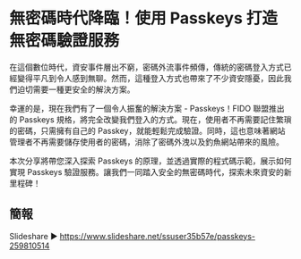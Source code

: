 # 無密碼時代降臨！使用 Passkeys 打造無密碼驗證服務

在這個數位時代，資安事件層出不窮，密碼外流事件頻傳，傳統的密碼登入方式已經變得平凡到令人感到無聊。然而，這種登入方式也帶來了不少資安隱憂，因此我們迫切需要一種更安全的解決方案。

幸運的是，現在我們有了一個令人振奮的解決方案 - Passkeys！FIDO 聯盟推出的 Passkeys 規格，將完全改變我們登入的方式。現在，使用者不再需要記住繁瑣的密碼，只需擁有自己的 Passkey，就能輕鬆完成驗證。同時，這也意味著網站管理者不再需要儲存使用者的密碼，消除了密碼外洩以及釣魚網站帶來的風險。

本次分享將帶您深入探索 Passkeys 的原理，並透過實際的程式碼示範，展示如何實現 Passkeys 驗證服務。讓我們一同踏入安全的無密碼時代，探索未來資安的新里程碑！

## 簡報

Slideshare ▶ https://www.slideshare.net/ssuser35b57e/passkeys-259810514
